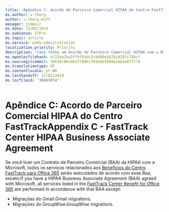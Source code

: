 ```yaml
---
title: 'Apêndice C: Acordo de Parceiro Comercial HIPAA do Centro FastTrack'
ms.author: v-rberg
author: v-rberg-msft
manager: jimmuir
ms.date: 12/03/2019
ms.audience: ITPro
ms.topic: article
ms.service: o365-administration
localization_priority: Priority
description: 'Caso tenha um Acordo de Parceiro Comercial HIPAA com a Microsoft para os serviços do FastTrack, todos os serviços relacionados no Benefícios do Centro FastTrack para Office 365 estarão incluídos neste Acordo, com exceção de:'
ms.openlocfilehash: b722aa2ba3ffbf93dc2c9d99e167b2d197c74bcf
ms.sourcegitcommit: 39616c06c0617700b1393e055894acb6aa6f7776
ms.translationtype: HT
ms.contentlocale: pt-BR
ms.lasthandoff: 12/02/2019
ms.locfileid: "39663074"
---
```

# <a name="appendix-c---fasttrack-center-hipaa-business-associate-agreement"></a><span data-ttu-id="77103-103">Apêndice C: Acordo de Parceiro Comercial HIPAA do Centro FastTrack</span><span class="sxs-lookup"><span data-stu-id="77103-103">Appendix C - FastTrack Center HIPAA Business Associate Agreement</span></span>

<span data-ttu-id="77103-104">Se você tiver um Contrato de Parceiro Comercial (BAA) da HIPAA com a Microsoft, todos os serviços relacionados aos [Benefícios do Centro FastTrack para Office 365](O365-fasttrack-benefit-for-office-365.md) serão executados de acordo com esse Baa, exceto:</span><span class="sxs-lookup"><span data-stu-id="77103-104">If you have a HIPAA Business Associate Agreement (BAA) agreed with Microsoft, all services listed in the [FastTrack Center Benefit for Office 365](O365-fasttrack-benefit-for-office-365.md) are performed in accordance with that BAA except:</span></span> 
  
- <span data-ttu-id="77103-105">Migrações do Gmail.</span><span class="sxs-lookup"><span data-stu-id="77103-105">Gmail migrations.</span></span>   
- <span data-ttu-id="77103-106">Migrações do GroupWise.</span><span class="sxs-lookup"><span data-stu-id="77103-106">GroupWise migrations.</span></span>
    

